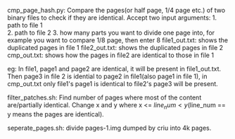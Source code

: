 cmp_page_hash.py:
Compare the pages(or half page, 1/4 page etc.) of two binary files to check if they are identical.
Accept two input arguments: 
	1. path to file 1  
	2. path to file 2 
	3. how many parts you want to divide one page into, for example you want to compare 1/8 page, then enter 8
file1_out.txt: shows the duplicated pages in file 1
file2_out.txt: shows the duplicated pages in file 2
cmp_out.txt: shows how the pages in file2 are identical to those in file 1

eg: In file1, page1 and page2 are identical, it will be present in file1_out.txt.
Then page3 in file 2 is idential to page2 in file1(also page1 in file 1), in cmp_out.txt only file1's page1 is identical to file2's page3 will be present.

filter_patches.sh:
Find number of pages where most of the content are/partially identical. Change x and y where x <= $line_num < y($line_num == y means the pages are identical).

seperate_pages.sh:
divide pages-1.img dumped by criu into 4k pages.

